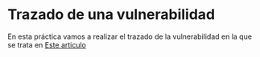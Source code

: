 # Trazado de una vulnerabilidad

En esta práctica vamos a realizar el trazado de la vulnerabilidad en la que se trata en [Este articulo](https://www.incibe.es/empresas/avisos/vulnerabilidad-critica-de-omision-de-autenticacion-en-goanywhere-mft-de-fortra)
